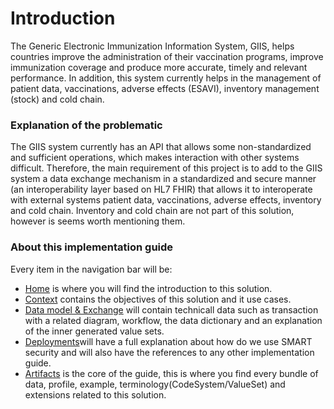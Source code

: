 # Introduction

The Generic Electronic Immunization Information System, GIIS, helps countries improve the administration of their vaccination programs, improve immunization coverage and produce more accurate, timely and relevant performance. In addition, this system currently helps in the management of patient data, vaccinations, adverse effects (ESAVI), inventory management (stock) and cold chain.

### Explanation of the problematic

The GIIS system currently has an API that allows some non-standardized and sufficient operations, which makes interaction with other systems difficult. Therefore, the main requirement of this project is to add to the GIIS system a data exchange mechanism in a standardized and secure manner (an interoperability layer based on HL7 FHIR) that allows it to interoperate with external systems patient data, vaccinations, adverse effects, inventory and cold chain. 
Inventory and cold chain are not part of this solution, however is seems worth mentioning them. 

### About this implementation guide

Every item in the navigation bar will be: 

* [Home](index.html) is where you will find the introduction to this solution. 
* [Context](context.html) contains the objectives of this solution and it use cases. 
* [Data model & Exchange](data_model_and_exchange.html) will contain technicall data such as transaction with a related diagram, workflow, the data dictionary and an explanation of the inner generated value sets. 
* [Deployments](deployments.html)will have a full explanation about how do we use SMART security and will also have the references to any other implementation guide. 
* [Artifacts](artifacts.html) is the core of the guide, this is where you find every bundle of data, profile, example, terminology(CodeSystem/ValueSet) and extensions related to this solution. 
